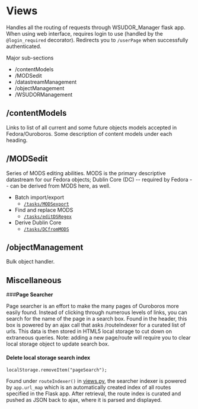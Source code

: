 Views
=========
Handles all the routing of requests through WSUDOR_Manager flask app. When using web interface, requires login to use (handled by the ```@login_required``` decorator).  Redirects you to ```/userPage``` when successfully authenticated.

Major sub-sections
- /contentModels
- /MODSedit
- /datastreamManagement
- /objectManagement
- /WSUDORManagement

/contentModels
---------------------
Links to list of all current and some future objects models accepted in Fedora/Ouroboros. Some description of content models under each heading.

/MODSedit
-------------
Series of MODS editing abilities. MODS is the primary descriptive datastream for our Fedora objects; Dublin Core (DC) -- required by Fedora -- can be derived from MODS here, as well.

 - Batch import/export
	 - [```/tasks/MODSexport```](WSUDOR_Manager/actions/MODSexport)
 - Find and replace MODS
 	 - [```/tasks/editDSRegex```](WSUDOR_Manager/actions/editDSRegex)
 - Derive Dublin Core
	 - [```/tasks/DCfromMODS```](WSUDOR_Manager/actions/DCfromMODS)

/objectManagement
------------------------
Bulk object handler.



Miscellaneous
------------------

###**Page Searcher**

Page searcher is an effort to make the many pages of Ouroboros more easily found. Instead of clicking through numerous levels of links, you can search for the name of the page in a search box. Found in the header, this box is powered by an ajax call that asks /routeIndexer for a curated list of urls. This data is then stored in HTML5 local storage to cut down on extraneous queries. Note: adding a new page/route will require you to clear local storage object to update search box.

#### **Delete local storage search index**
```localStorage.removeItem("pageSearch");```

Found under ```routeIndexer()``` in [views.py](WSUDOR_Manager/views.py), the searcher indexer is powered by ```app.url_map``` which is an automatically created index of all routes specified in the Flask app. After retrieval, the route index is curated and pushed as JSON back to ajax, where it is parsed and displayed.
